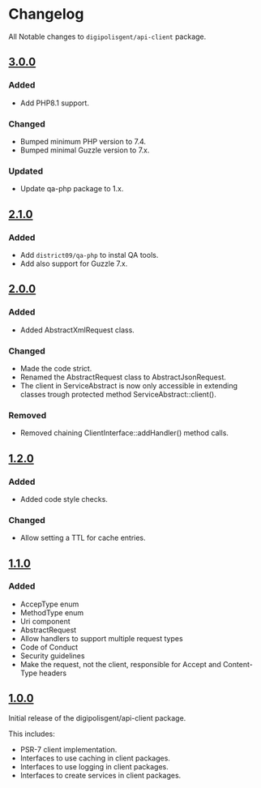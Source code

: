# Changelog

All Notable changes to `digipolisgent/api-client` package.

## [3.0.0]

### Added

* Add PHP8.1 support.

### Changed

* Bumped minimum PHP version to 7.4.
* Bumped minimal Guzzle version to 7.x.

### Updated

* Update qa-php package to 1.x.

## [2.1.0]

### Added

* Add `district09/qa-php` to instal QA tools.
* Add also support for Guzzle 7.x.

## [2.0.0]

### Added

* Added AbstractXmlRequest class.

### Changed

* Made the code strict.
* Renamed the AbstractRequest class to AbstractJsonRequest.
* The client in ServiceAbstract is now only accessible in extending
  classes trough protected method ServiceAbstract::client().

### Removed

* Removed chaining ClientInterface::addHandler() method calls.

## [1.2.0]

### Added

* Added code style checks.

### Changed

* Allow setting a TTL for cache entries.

## [1.1.0]

### Added

* AccepType enum
* MethodType enum
* Uri component
* AbstractRequest
* Allow handlers to support multiple request types
* Code of Conduct
* Security guidelines
* Make the request, not the client, responsible for Accept and Content-Type headers

## [1.0.0]

Initial release of the digipolisgent/api-client package.

This includes:

* PSR-7 client implementation.
* Interfaces to use caching in client packages.
* Interfaces to use logging in client packages.
* Interfaces to create services in client packages.

[Unreleased]: https://github.com/digipolisgent/php_package_dg-api-client/compare/master...develop
[3.0.0]: https://github.com/digipolisgent/php_package_dg-api-client/compare/2.1.0...3.0.0
[2.1.0]: https://github.com/digipolisgent/php_package_dg-api-client/compare/2.0.0...2.1.0
[2.0.0]: https://github.com/digipolisgent/php_package_dg-api-client/compare/1.2.0...2.0.0
[1.2.0]: https://github.com/digipolisgent/php_package_dg-api-client/compare/1.1.0...1.2.0
[1.1.0]: https://github.com/digipolisgent/php_package_dg-api-client/compare/1.0.0...1.1.0
[1.0.0]: https://github.com/digipolisgent/php_package_dg-api-client/releases/tag/1.0.0
